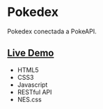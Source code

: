 # Pokedex
Pokedex conectada a PokeAPI.

## [Live Demo](https://pvmelli.github.io/Pokedex/)
 
* HTML5
* CSS3
* Javascript
* RESTful API
* NES.css
